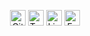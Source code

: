 <p align="center">
	<a href="https://github.com/O-S-K"><img src="https://cdn.svgporn.com/logos/github-octocat.svg"width="25" height="25" alt="GitHub"></a>
	<a href="https://twitter.com/osk"><img src="https://cdn.svgporn.com/logos/twitter.svg" width="25" height="25" alt="Twitter"></a>
	<a href="https://www.linkedin.com/in/osk"><img src="https://cdn.svgporn.com/logos/linkedin-icon.svg" width="25" height="25" alt="LinkedIn"></a>
	<a href="https://www.facebook.com/xOskx/"><img src="https://cdn.svgporn.com/logos/facebook.svg" width="25" height="25" alt="Facebook"></a>
</p>
